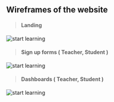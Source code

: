 ##  Wireframes of the website


> #### Landing

![start learning](https://raw.githubusercontent.com/marcelkolarcik/how-do-you-do/master/assets/wireframes/wireframe_landing.png)

> #### Sign up forms ( Teacher, Student )

![start learning](https://raw.githubusercontent.com/marcelkolarcik/how-do-you-do/master/assets/wireframes/wireframe_signup_forms.png)

> #### Dashboards ( Teacher, Student )

![start learning](https://raw.githubusercontent.com/marcelkolarcik/how-do-you-do/master/assets/wireframes/wireframe_dashboards.png)



